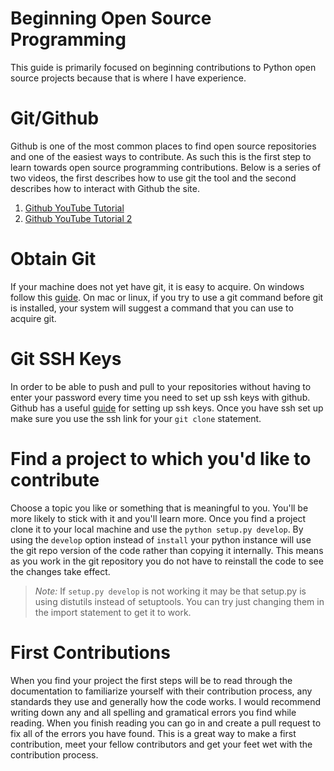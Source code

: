 # Beginning Open Source Programming

This guide is primarily focused on beginning contributions to Python open
source projects because that is where I have experience.

# Git/Github

Github is one of the most common places to find open source repositories and one
of the easiest ways to contribute. As such this is the first step to learn
towards open source programming contributions. Below is a series of two videos,
the first describes how to use git the tool and the second describes how to
interact with Github the site.

1. [Github YouTube Tutorial](https://www.youtube.com/watch?v=0fKg7e37bQE)
1. [Github YouTube Tutorial 2](https://www.youtube.com/watch?v=oFYyTZwMyAg)

# Obtain Git

If your machine does not yet have git, it is easy to acquire. On windows follow
this [guide](https://git-scm.com/downloads). On mac or linux, if you try to use
a git command before git is installed, your system will suggest a command that
you can use to acquire git.

# Git SSH Keys

In order to be able to push and pull to your repositories without having to
enter your password every time you need to set up ssh keys with github. Github
has a useful
[guide](https://help.github.com/articles/connecting-to-github-with-ssh/) for
setting up ssh keys. Once you have ssh set up make sure you use the ssh link
for your `git clone` statement.

# Find a project to which you'd like to contribute

Choose a topic you like or something that is meaningful to you. You'll be more
likely to stick with it and you'll learn more. Once you find a project clone it
to your local machine and use the `python setup.py develop`. By using the
`develop` option instead of `install` your python instance will use the git
repo version of the code rather than copying it internally. This means as you
work in the git repository you do not have to reinstall the code to see the
changes take effect.

> _Note:_ If `setup.py develop` is not working it may be that setup.py is using
> distutils instead of setuptools. You can try just changing them in the import
> statement to get it to work.

# First Contributions

When you find your project the first steps will be to read through the
documentation to familiarize yourself with their contribution process, any
standards they use and generally how the code works. I would recommend writing
down any and all spelling and gramatical errors you find while reading. When
you finish reading you can go in and create a pull request to fix all of the
errors you have found. This is a great way to make a first contribution, meet
your fellow contributors and get your feet wet with the contribution process.
